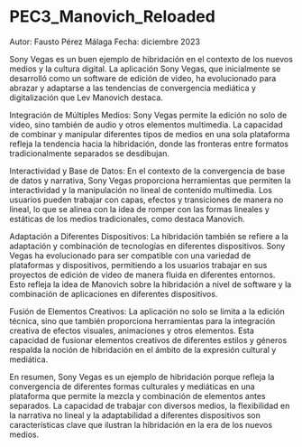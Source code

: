 # PEC3_Manovich_Reloaded

Autor: Fausto Pérez Málaga
Fecha: diciembre 2023

Sony Vegas es un buen ejemplo de hibridación en el contexto de los nuevos medios y la cultura digital. La aplicación Sony Vegas, que inicialmente se desarrolló como un software de edición de video, ha evolucionado para abrazar y adaptarse a las tendencias de convergencia mediática y digitalización que Lev Manovich destaca.

Integración de Múltiples Medios:
Sony Vegas permite la edición no solo de video, sino también de audio y otros elementos multimedia. La capacidad de combinar y manipular diferentes tipos de medios en una sola plataforma refleja la tendencia hacia la hibridación, donde las fronteras entre formatos tradicionalmente separados se desdibujan.

Interactividad y Base de Datos:
En el contexto de la convergencia de base de datos y narrativa, Sony Vegas proporciona herramientas que permiten la interactividad y la manipulación no lineal de contenido multimedia. Los usuarios pueden trabajar con capas, efectos y transiciones de manera no lineal, lo que se alinea con la idea de romper con las formas lineales y estáticas de los medios tradicionales, como destaca Manovich.

Adaptación a Diferentes Dispositivos:
La hibridación también se refiere a la adaptación y combinación de tecnologías en diferentes dispositivos. Sony Vegas ha evolucionado para ser compatible con una variedad de plataformas y dispositivos, permitiendo a los usuarios trabajar en sus proyectos de edición de video de manera fluida en diferentes entornos. Esto refleja la idea de Manovich sobre la hibridación a nivel de software y la combinación de aplicaciones en diferentes dispositivos.

Fusión de Elementos Creativos:
La aplicación no solo se limita a la edición técnica, sino que también proporciona herramientas para la integración creativa de efectos visuales, animaciones y otros elementos. Esta capacidad de fusionar elementos creativos de diferentes estilos y géneros respalda la noción de hibridación en el ámbito de la expresión cultural y mediática.

En resumen, Sony Vegas es un ejemplo de hibridación porque refleja la convergencia de diferentes formas culturales y mediáticas en una plataforma que permite la mezcla y combinación de elementos antes separados. La capacidad de trabajar con diversos medios, la flexibilidad en la narrativa no lineal y la adaptabilidad a diferentes dispositivos son características clave que ilustran la hibridación en la era de los nuevos medios.

